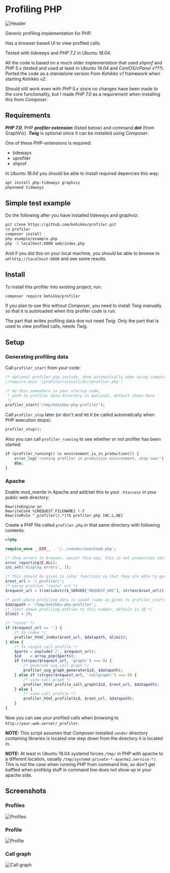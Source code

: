 # Profiling PHP
![Header](screenshots/header.png)

Generic profiling implementation for PHP.

Has a browser based UI to view profiled calls.

Tested with *tideways* and *PHP 7.2* in *Ubuntu 18.04*.

All the code is based on a much older implementation that used *xhprof* and *PHP 5.x* (tested and used at least in *Ubuntu 14.04* and *CentOS/cPanel v???*).
Ported the code as a standalone version from *Kehikko v1* framework when starting *Kehikko v2*.

Should still work even with *PHP 5.x* since no changes have been made to the core functionality, but I made *PHP 7.0*
as a requirement when installing this from *Composer*.

## Requirements

***PHP 7.0***, PHP ***profiler extension*** (listed below) and command ***dot*** (from GraphViz). ***Twig*** is optional since it can be installed using *Composer*.

One of these PHP-extensions is required:

* tideways
* uprofiler
* xhprof

In *Ubuntu 18.04* you should be able to install required depencies this way:

```sh
apt install php-tideways graphviz
phpenmod tideways
```

## Simple test example

Do the following after you have installed tideways and graphviz:

```sh
git clone https://github.com/kehikko/profiler.git
cd profiler
composer install
php example/example.php
php -S localhost:8080 web/index.php
```

And if you did this on your local machine, you should be able to browse to url `http://localhost:8080`
and see some results.

## Install

To install this profiler into existing project, run:

```sh
composer require kehikko/profiler
```

If you plan to use this without *Composer*, you need to install *Twig* manually so that it is autoloaded when
this profiler code is run.

The part that writes profiling data doe not need *Twig*. Only the part that is used to view profiled calls, needs *Twig*.

## Setup

### Generating profiling data

Call `profiler_start` from your code:

```php
/* optional profiler.php include, done automatically when using composer autoloader */
//require_once '/profiler/install/dir/profiler.php';

/* do this somewhere in your startup code,
 * path to profiler data directory is optional, default shown here
 */
profiler_start('/tmp/kehikko-php-profiler');
```

Call `profiler_stop` later (or don't and let it be called automatically when PHP execution stops):

```php
profiler_stop();
```

Also you can call `profiler_running` to see whether or not profiler has been started:

```php
if (profiler_running() && environment_is_in_production()) {
    error_log('running profiler in production environment, stop now!');
    die;
}
```

### Apache

Enable *mod_rewrite* in Apache and add/set this to your `.htaccess` in your public web directory:

```
RewriteEngine on
RewriteCond %{REQUEST_FILENAME} !-f
RewriteRule ^_profiler(/.*)?$ profiler.php [NC,L,NE]
```

Create a PHP file called `profiler.php` in that same directory with following contents:

```php
<?php

require_once __DIR__ . '/../vendor/autoload.php';

/* show errors in browser, easier this way, this is not production stuff anyways */
error_reporting(E_ALL);
ini_set('display_errors', 1);

/* this should be given to later functions so that they are able to generate links correctly */
$root_url = '/_profiler/';
/* parse profiler "route" url */
$request_url = trim(substr($_SERVER['REQUEST_URI'], strlen($root_url)), '/');

/* path where profiling data is saved (same as given to profiler_start()), following is default */
$datapath = '/tmp/kehikko-php-profiler';
/* limit shown profiling entries to this number, default is 20 */
$limit = 20;

/* "route" */
if ($request_url == '') {
    /* to index */
    profiler_html_index($root_url, $datapath, $limit);
} else {
    /* to single call profile */
    $parts = explode('/', $request_url);
    $id    = array_pop($parts);
    if (strpos($request_url, 'graph/') === 0) {
        /* generate svg call graph */
        profiler_svg_graph_generate($id, $datapath);
    } else if (strpos($request_url, 'callgraph/') === 0) {
        /* view call graph */
        profiler_html_profile_call_graph($id, $root_url, $datapath);
    } else {
        /* view call profile */
        profiler_html_profile($id, $root_url, $datapath);
    }
}
```

Now you can see your profiled calls when browsing to `http://your.web.server/_profiler`.

**NOTE:** This script assumes that *Composer* installed `vendor` directory containing libraries is located one step down from the directory it is located in.

**NOTE:** At least in Ubuntu 18.04 systemd forces `/tmp/` in PHP with apache to a different location,
usually `/tmp/systemd-private-*-apache2.service-*/`. This is not the case when running PHP from command line,
so don't get baffled when profiling stuff in command line does not show up in your apache side.

## Screenshots

### Profiles
![Profiles](screenshots/profiles.png)

### Profile
![Profile](screenshots/profile.png)

### Call graph
![Call graph](screenshots/callgraph.png)
